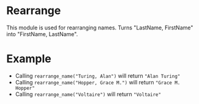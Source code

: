 Rearrange
=========

This module is used for rearranging names.
Turns "LastName, FirstName" into "FirstName, LastName".

# Example

 * Calling `rearrange_name("Turing, Alan")` will return `"Alan Turing"`
 * Calling `rearrange_name("Hopper, Grace M.")` will return `"Grace M. Hopper"`
 * Calling `rearrange_name("Voltaire")` will return `"Voltaire"`
